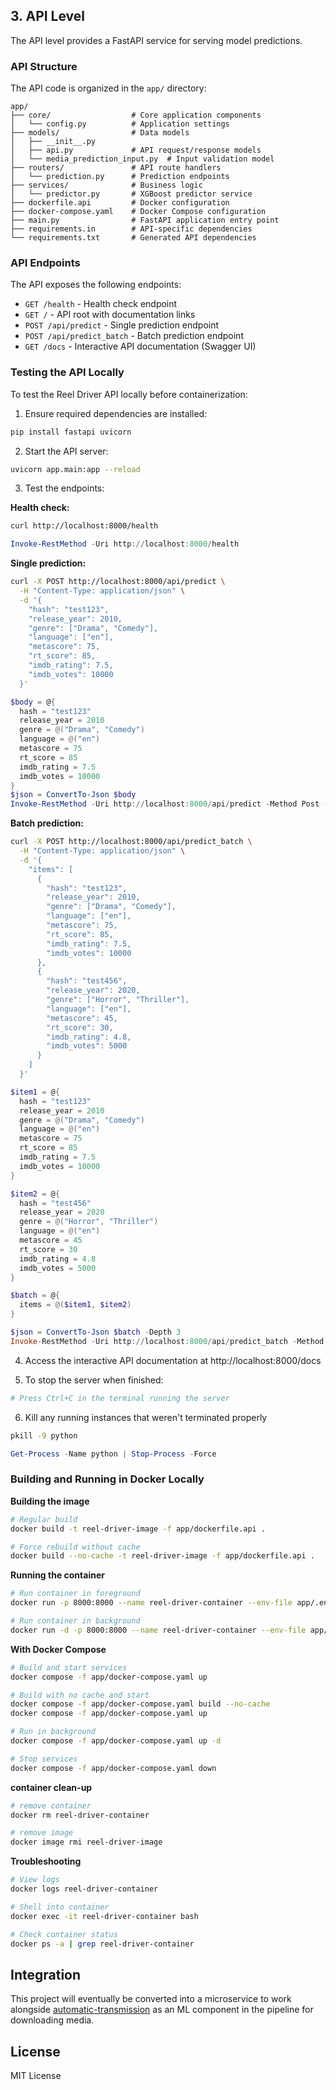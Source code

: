 ## 3. API Level

The API level provides a FastAPI service for serving model predictions.

### API Structure

The API code is organized in the `app/` directory:

```
app/
├── core/                  # Core application components
│   └── config.py          # Application settings
├── models/                # Data models
│   ├── __init__.py
│   ├── api.py             # API request/response models
│   └── media_prediction_input.py  # Input validation model
├── routers/               # API route handlers
│   └── prediction.py      # Prediction endpoints
├── services/              # Business logic
│   └── predictor.py       # XGBoost predictor service
├── dockerfile.api         # Docker configuration
├── docker-compose.yaml    # Docker Compose configuration
├── main.py                # FastAPI application entry point
├── requirements.in        # API-specific dependencies
└── requirements.txt       # Generated API dependencies
```

### API Endpoints

The API exposes the following endpoints:

- `GET /health` - Health check endpoint
- `GET /` - API root with documentation links
- `POST /api/predict` - Single prediction endpoint
- `POST /api/predict_batch` - Batch prediction endpoint
- `GET /docs` - Interactive API documentation (Swagger UI)

### Testing the API Locally

To test the Reel Driver API locally before containerization:

1. Ensure required dependencies are installed:

```bash
pip install fastapi uvicorn
```

2. Start the API server:
```bash
uvicorn app.main:app --reload
```

3. Test the endpoints:

**Health check:**

```bash
curl http://localhost:8000/health
```
```powershell
Invoke-RestMethod -Uri http://localhost:8000/health
```

**Single prediction:**

```bash
curl -X POST http://localhost:8000/api/predict \
  -H "Content-Type: application/json" \
  -d '{
    "hash": "test123",
    "release_year": 2010,
    "genre": ["Drama", "Comedy"],
    "language": ["en"],
    "metascore": 75,
    "rt_score": 85,
    "imdb_rating": 7.5,
    "imdb_votes": 10000
  }'
```
```powershell
$body = @{
  hash = "test123"
  release_year = 2010
  genre = @("Drama", "Comedy")
  language = @("en")
  metascore = 75
  rt_score = 85
  imdb_rating = 7.5
  imdb_votes = 10000
}
$json = ConvertTo-Json $body
Invoke-RestMethod -Uri http://localhost:8000/api/predict -Method Post -Body $json -ContentType "application/json"
```

**Batch prediction:**

```bash
curl -X POST http://localhost:8000/api/predict_batch \
  -H "Content-Type: application/json" \
  -d '{
    "items": [
      {
        "hash": "test123",
        "release_year": 2010,
        "genre": ["Drama", "Comedy"],
        "language": ["en"],
        "metascore": 75,
        "rt_score": 85,
        "imdb_rating": 7.5,
        "imdb_votes": 10000
      },
      {
        "hash": "test456",
        "release_year": 2020,
        "genre": ["Horror", "Thriller"],
        "language": ["en"],
        "metascore": 45,
        "rt_score": 30,
        "imdb_rating": 4.8,
        "imdb_votes": 5000
      }
    ]
  }'
```
```powershell
$item1 = @{
  hash = "test123"
  release_year = 2010
  genre = @("Drama", "Comedy")
  language = @("en")
  metascore = 75
  rt_score = 85
  imdb_rating = 7.5
  imdb_votes = 10000
}

$item2 = @{
  hash = "test456"
  release_year = 2020
  genre = @("Horror", "Thriller")
  language = @("en")
  metascore = 45
  rt_score = 30
  imdb_rating = 4.8
  imdb_votes = 5000
}

$batch = @{
  items = @($item1, $item2)
}

$json = ConvertTo-Json $batch -Depth 3
Invoke-RestMethod -Uri http://localhost:8000/api/predict_batch -Method Post -Body $json -ContentType "application/json"
```

4. Access the interactive API documentation at http://localhost:8000/docs

5. To stop the server when finished:
```bash
# Press Ctrl+C in the terminal running the server
```

6. Kill any running instances that weren't terminated properly
```bash
pkill -9 python
```
```powershell
Get-Process -Name python | Stop-Process -Force
```

### Building and Running in Docker Locally

**Building the image**
```bash
# Regular build
docker build -t reel-driver-image -f app/dockerfile.api .

# Force rebuild without cache
docker build --no-cache -t reel-driver-image -f app/dockerfile.api .
```

**Running the container**
```bash
# Run container in foreground
docker run -p 8000:8000 --name reel-driver-container --env-file app/.env reel-driver-image

# Run container in background
docker run -d -p 8000:8000 --name reel-driver-container --env-file app/.env reel-driver-image
```

**With Docker Compose**
```bash
# Build and start services
docker compose -f app/docker-compose.yaml up

# Build with no cache and start
docker compose -f app/docker-compose.yaml build --no-cache
docker compose -f app/docker-compose.yaml up

# Run in background
docker compose -f app/docker-compose.yaml up -d

# Stop services
docker compose -f app/docker-compose.yaml down
```

**container clean-up**
```bash
# remove container
docker rm reel-driver-container

# remove image
docker image rmi reel-driver-image
```

**Troubleshooting**
```bash
# View logs
docker logs reel-driver-container

# Shell into container
docker exec -it reel-driver-container bash

# Check container status
docker ps -a | grep reel-driver-container
```

## Integration

This project will eventually be converted into a microservice to work alongside [automatic-transmission](https://github.com/x81k25/automatic-transmission) as an ML component in the pipeline for downloading media.

## License

MIT License